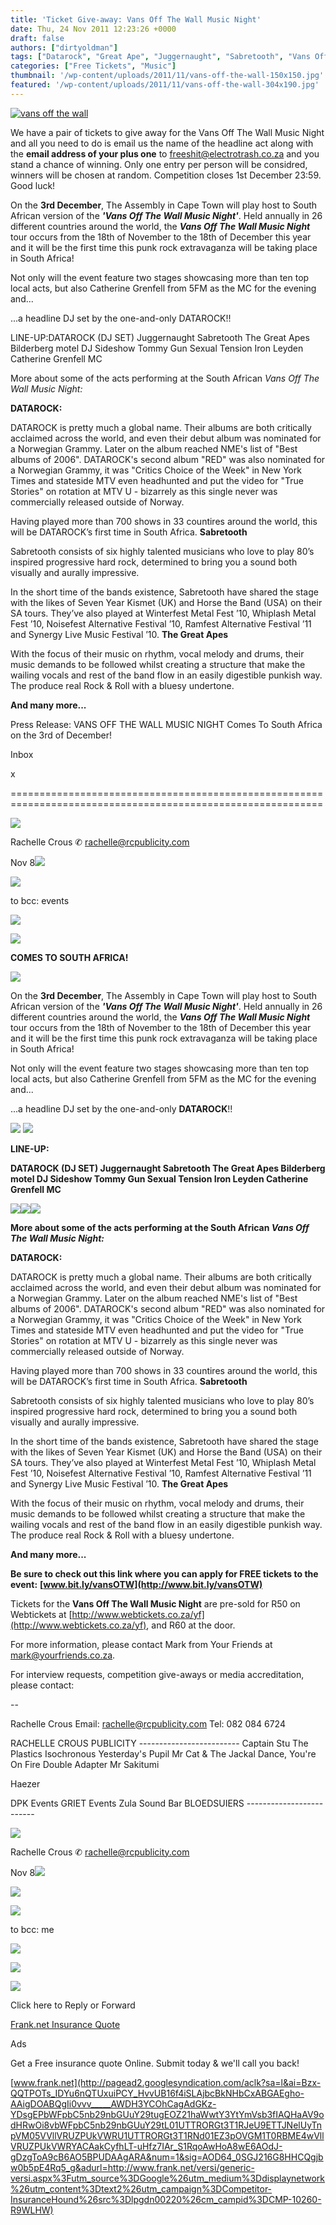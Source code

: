 ```yaml
---
title: 'Ticket Give-away: Vans Off The Wall Music Night'
date: Thu, 24 Nov 2011 12:23:26 +0000
draft: false
authors: ["dirtyoldman"]
tags: ["Datarock", "Great Ape", "Juggernaught", "Sabretooth", "Vans Off The Wall Music Night"]
categories: ["Free Tickets", "Music"]
thumbnail: '/wp-content/uploads/2011/11/vans-off-the-wall-150x150.jpg'
featured: '/wp-content/uploads/2011/11/vans-off-the-wall-304x190.jpg'
---
```


[![](/wp-content/uploads/2011/11/vans-off-the-wall-e1322136680553.jpg "vans off the wall")](/2011/11/24/ticket-give-away-vans-off-the-wall-music-night/vans-off-the-wall/)

We have a pair of tickets to give away for the Vans Off The Wall Music Night and all you need to do is email us the name of the headline act along with the **email address  of your plus one** to [freeshit@electrotrash.co.za](mailto:freeshit@electrotrash.co.za) and you stand a chance of winning. Only one entry per person will be considred, winners will be chosen at random. Competition closes 1st December 23:59. Good luck!

On the **3rd December**, The Assembly in Cape Town will play host to South African version of the _**'Vans Off The Wall Music Night'**_. Held annually in 26 different countries around the world, the _**Vans Off The Wall Music Night**_ tour occurs from the 18th of November to the 18th of December this year and it will be the first time this punk rock extravaganza will be taking place in South Africa!

Not only will the event feature two stages showcasing more than ten top local acts, but also Catherine Grenfell from 5FM as the MC for the evening and...

...a headline DJ set by the one-and-only DATAROCK!!

LINE-UP:DATAROCK (DJ SET) Juggernaught Sabretooth The Great Apes Bilderberg motel DJ Sideshow Tommy Gun Sexual Tension Iron Leyden Catherine Grenfell MC

More about some of the acts performing at the South African _Vans Off The Wall Music Night:_

**DATAROCK:**

DATAROCK is pretty much a global name. Their albums are both critically acclaimed across the world, and even their debut album was nominated for a Norwegian Grammy. Later on the album reached NME's list of "Best albums of 2006". DATAROCK's second album "RED" was also nominated for a Norwegian Grammy, it was "Critics Choice of the Week" in New York Times and stateside MTV even headhunted and put the video for "True Stories" on rotation at MTV U - bizarrely as this single never was commercially released outside of Norway.

Having played more than 700 shows in 33 countires around the world, this will be DATAROCK’s first time in South Africa. **Sabretooth**

Sabretooth consists of six highly talented musicians who love to play 80’s inspired progressive hard rock, determined to bring you a sound both visually and aurally impressive.

In the short time of the bands existence, Sabretooth have shared the stage with the likes of Seven Year Kismet (UK) and Horse the Band (USA) on their SA tours. They’ve also played at Winterfest Metal Fest ’10, Whiplash Metal Fest ’10, Noisefest Alternative Festival ’10, Ramfest Alternative Festival ’11 and Synergy Live Music Festival ’10. **The Great Apes**

With the focus of their music on rhythm, vocal melody and drums, their music demands to be followed whilst creating a structure that make the wailing vocals and rest of the band flow in an easily digestible punkish way. The produce real Rock & Roll with a bluesy undertone.

**And many more...**



Press Release: VANS OFF THE WALL MUSIC NIGHT Comes To South Africa on the 3rd of December!

Inbox

x








============================================================================================================

![](https://mail.google.com/mail/c/u/1/photos/private/AIbEiAIAAABECLDU-NPqn_2m6gEiC3ZjYXJkX3Bob3RvKig0OWZmMTdmM2VmODkzNTgxMTNmYjEwZmVjZTg1MWVkNmJjMDNkNTZjMAHJjgIp-MNx_LvS9YXz-z14RlLImw?sz=32)

Rachelle Crous ✆ rachelle@rcpublicity.com

Nov 8![](https://mail.google.com/mail/u/1/images/cleardot.gif)

![](https://mail.google.com/mail/u/1/images/cleardot.gif)

to bcc: events

![](https://mail.google.com/mail/u/1/images/cleardot.gif)

![](https://mail.google.com/mail/u/1/?ui=2&ik=10d11c8561&view=att&th=13382f9b0ac551d7&attid=0.1&disp=emb&realattid=302f2c35b840c652_0.1&zw)

**COMES TO SOUTH AFRICA!**

![](https://mail.google.com/mail/u/1/?ui=2&ik=10d11c8561&view=att&th=13382f9b0ac551d7&attid=0.6&disp=emb&realattid=302f2c35b840c652_0.2&zw)

On the **3rd December**, The Assembly in Cape Town will play host to South African version of the _**'Vans Off The Wall Music Night'**_. Held annually in 26 different countries around the world, the _**Vans Off The Wall Music Night**_ tour occurs from the 18th of November to the 18th of December this year and it will be the first time this punk rock extravaganza will be taking place in South Africa!

Not only will the event feature two stages showcasing more than ten top local acts, but also Catherine Grenfell from 5FM as the MC for the evening and...

...a headline DJ set by the one-and-only **DATAROCK**!!

![](https://mail.google.com/mail/u/1/?ui=2&ik=10d11c8561&view=att&th=13382f9b0ac551d7&attid=0.3&disp=emb&realattid=302f2c35b840c652_0.3&zw) ![](https://mail.google.com/mail/u/1/?ui=2&ik=10d11c8561&view=att&th=13382f9b0ac551d7&attid=0.4&disp=emb&realattid=302f2c35b840c652_0.4&zw)

**LINE-UP:**

**DATAROCK (DJ SET) Juggernaught Sabretooth The Great Apes Bilderberg motel DJ Sideshow Tommy Gun Sexual Tension Iron Leyden Catherine Grenfell MC**

![](https://mail.google.com/mail/u/1/?ui=2&ik=10d11c8561&view=att&th=13382f9b0ac551d7&attid=0.7&disp=emb&realattid=302f2c35b840c652_0.5&zw)![](https://mail.google.com/mail/u/1/?ui=2&ik=10d11c8561&view=att&th=13382f9b0ac551d7&attid=0.5&disp=emb&realattid=302f2c35b840c652_0.6&zw)![](https://mail.google.com/mail/u/1/?ui=2&ik=10d11c8561&view=att&th=13382f9b0ac551d7&attid=0.2&disp=emb&realattid=302f2c35b840c652_0.7&zw)

**More about some of the acts performing at the South African _Vans Off The Wall Music Night:_**

**DATAROCK:**

DATAROCK is pretty much a global name. Their albums are both critically acclaimed across the world, and even their debut album was nominated for a Norwegian Grammy. Later on the album reached NME's list of "Best albums of 2006". DATAROCK's second album "RED" was also nominated for a Norwegian Grammy, it was "Critics Choice of the Week" in New York Times and stateside MTV even headhunted and put the video for "True Stories" on rotation at MTV U - bizarrely as this single never was commercially released outside of Norway.

Having played more than 700 shows in 33 countires around the world, this will be DATAROCK’s first time in South Africa. **Sabretooth**

Sabretooth consists of six highly talented musicians who love to play 80’s inspired progressive hard rock, determined to bring you a sound both visually and aurally impressive.

In the short time of the bands existence, Sabretooth have shared the stage with the likes of Seven Year Kismet (UK) and Horse the Band (USA) on their SA tours. They’ve also played at Winterfest Metal Fest ’10, Whiplash Metal Fest ’10, Noisefest Alternative Festival ’10, Ramfest Alternative Festival ’11 and Synergy Live Music Festival ’10. **The Great Apes**

With the focus of their music on rhythm, vocal melody and drums, their music demands to be followed whilst creating a structure that make the wailing vocals and rest of the band flow in an easily digestible punkish way. The produce real Rock & Roll with a bluesy undertone.

**And many more...**

**Be sure to check out this link where you can apply for FREE tickets to the event:** **[www.bit.ly/vansOTW](http://www.bit.ly/vansOTW)**

Tickets for the **Vans Off The Wall Music Night** are pre-sold for R50 on Webtickets at [http://www.webtickets.co.za/yf](http://www.webtickets.co.za/yf), and R60 at the door.

For more information, please contact Mark from Your Friends at [mark@yourfriends.co.za](mailto:mark@yourfriends.co.za).

For interview requests, competition give-aways or media accreditation, please contact:

\--

Rachelle Crous Email: [rachelle@rcpublicity.com](mailto:rachelle@rcpublicity.com) Tel: 082 084 6724

RACHELLE CROUS PUBLICITY ------------------------- Captain Stu The Plastics Isochronous Yesterday's Pupil Mr Cat & The Jackal Dance, You're On Fire Double Adapter Mr Sakitumi

Haezer

DPK Events GRIET Events Zula Sound Bar BLOEDSUIERS -------------------------

![](https://mail.google.com/mail/c/u/1/photos/private/AIbEiAIAAABECLDU-NPqn_2m6gEiC3ZjYXJkX3Bob3RvKig0OWZmMTdmM2VmODkzNTgxMTNmYjEwZmVjZTg1MWVkNmJjMDNkNTZjMAHJjgIp-MNx_LvS9YXz-z14RlLImw?sz=32)

Rachelle Crous ✆ rachelle@rcpublicity.com

Nov 8![](https://mail.google.com/mail/u/1/images/cleardot.gif)

![](https://mail.google.com/mail/u/1/images/cleardot.gif)

![](https://mail.google.com/mail/u/1/images/cleardot.gif)

to bcc: me

![](https://mail.google.com/mail/u/1/images/cleardot.gif)

![](https://mail.google.com/mail/u/1/images/cleardot.gif)

![](https://mail.google.com/mail/c/u/1/photos/private/AIbEiAIAAABDCKDl86fQoLvqWSILdmNhcmRfcGhvdG8qKGVkYmFlNzI2MDI4YmZmNTI2YzZjYWIwZGNhYjU2MjU3NzU3NjJlMGIwAZg3m8rnZz9y3XI8xAFgerrTYUq7?sz=32)

Click here to Reply or Forward

[Frank.net Insurance Quote](http://pagead2.googlesyndication.com/aclk?sa=l&ai=Bzx-QQTPOTs_IDYu6nQTUxuiPCY_HvvUB16f4iSLAjbcBkNHbCxABGAEgho-AAigDOABQgIi0vvv_____AWDH3YCOhCagAdGKz-YDsgEPbWFpbC5nb29nbGUuY29tugEOZ21haWwtY3YtYmVsb3fIAQHaAV9odHRwOi8vbWFpbC5nb29nbGUuY29tL01UTTRORGt3T1RJeU9ETTJNelUyTnpVM05VVllVRUZPUkVWRU1UTTRORGt3T1RNd01EZ3pOVGM1T0RBME4wVllVRUZPUkVWRYACAakCyfhLT-uHfz7IAr_S1RqoAwHoA8wE6AOdJ-gDzgToA9cB6AO5BPUDAAgARA&num=1&sig=AOD64_0SGJ216G8HHCQgjbw0b5pE4Rq5_g&adurl=http://www.frank.net/versi/generic-versi.aspx%3Futm_source%3DGoogle%26utm_medium%3Ddisplaynetwork%26utm_content%3Dtext2%26utm_campaign%3DCompetitor-InsuranceHound%26src%3Dlpgdn00220%26cm_campid%3DCMP-10260-R9WLHW)

Ads

Get a Free insurance quote Online. Submit today & we'll call you back!

[www.frank.net](http://pagead2.googlesyndication.com/aclk?sa=l&ai=Bzx-QQTPOTs_IDYu6nQTUxuiPCY_HvvUB16f4iSLAjbcBkNHbCxABGAEgho-AAigDOABQgIi0vvv_____AWDH3YCOhCagAdGKz-YDsgEPbWFpbC5nb29nbGUuY29tugEOZ21haWwtY3YtYmVsb3fIAQHaAV9odHRwOi8vbWFpbC5nb29nbGUuY29tL01UTTRORGt3T1RJeU9ETTJNelUyTnpVM05VVllVRUZPUkVWRU1UTTRORGt3T1RNd01EZ3pOVGM1T0RBME4wVllVRUZPUkVWRYACAakCyfhLT-uHfz7IAr_S1RqoAwHoA8wE6AOdJ-gDzgToA9cB6AO5BPUDAAgARA&num=1&sig=AOD64_0SGJ216G8HHCQgjbw0b5pE4Rq5_g&adurl=http://www.frank.net/versi/generic-versi.aspx%3Futm_source%3DGoogle%26utm_medium%3Ddisplaynetwork%26utm_content%3Dtext2%26utm_campaign%3DCompetitor-InsuranceHound%26src%3Dlpgdn00220%26cm_campid%3DCMP-10260-R9WLHW)